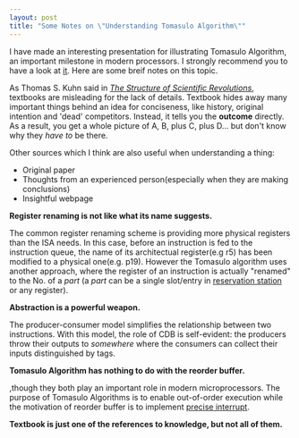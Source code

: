 ```yaml
---
layout: post
title: "Some Notes on \"Understanding Tomasulo Algorithm\""
---
```


I have made an interesting presentation for illustrating Tomasulo Algorithm, an important milestone in modern processors. I strongly recommend you to have a look at [it](http://www.slideshare.net/onesuper/understanding-tomasolu-algorithm). Here are some breif notes on this topic.



As Thomas S. Kuhn said in *[The Structure of Scientific Revolutions](http://www.amazon.com/Structure-Scientific-Revolutions-Thomas-Kuhn/dp/0226458083)*, textbooks are misleading for the lack of details. Textbook hides away many important things behind an idea for conciseness, like history, original intention and 'dead' competitors. Instead, it tells you the **outcome** directly. As a result, you get a whole picture of A, B, plus C, plus D... but don't know why they *have to* be there. 

Other sources which I think are also useful when understanding a thing:

* Original paper
* Thoughts from an experienced person(especially when they are making conclusions)
* Insightful webpage

**Register renaming is not like what its name suggests.**

The common register renaming scheme is providing more physical registers than the ISA needs. In this case, before an instruction is fed to the instruction queue, the name of its architectual register(e.g r5) has been modified to a physical one(e.g. p19). However the Tomasulo algorithm uses another approach, where the register of an instruction is actually "renamed" to the No. of a *part* (a *part* can be a single slot/entry in [reservation station](https://en.wikipedia.org/wiki/Reservation_stations) or any register).

**Abstraction is a powerful weapon.**

The producer-consumer model simplifies the relationship between two instructions. With this model, the role of CDB is self-evident: the producers throw their outputs to *somewhere* where the consumers can collect their inputs distinguished by tags.


**Tomasulo Algorithm has nothing to do with the reorder buffer.**

,though they both play an important role in modern microprocessors. The purpose of Tomasulo Algorithms is to enable out-of-order execution while the motivation of reorder buffer is to implement [precise interrupt](http://ieeexplore.ieee.org/stamp/stamp.jsp?arnumber=00004607).

**Textbook is just one of the references to knowledge, but not all of them.**